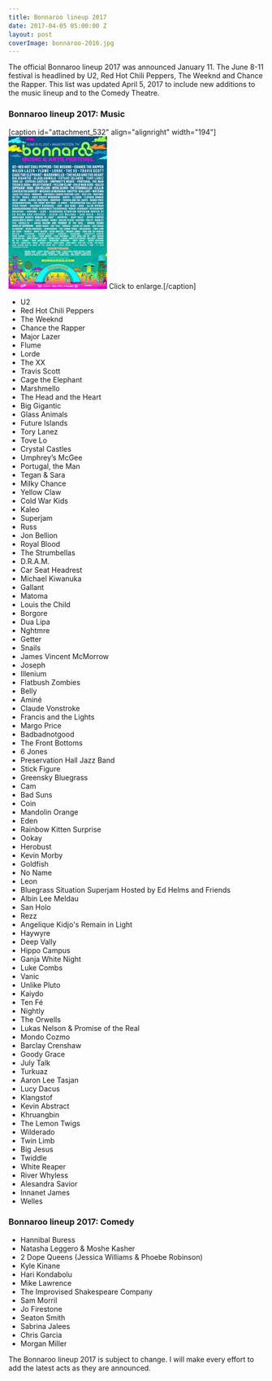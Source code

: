 ```yaml
---
title: Bonnaroo lineup 2017
date: 2017-04-05 05:00:00 Z
layout: post
coverImage: bonnaroo-2016.jpg
---
```


The official Bonnaroo lineup 2017 was announced January 11. The June 8-11 festival is headlined by U2, Red Hot Chili Peppers, The Weeknd and Chance the Rapper. This list was updated April 5, 2017 to include new additions to the music lineup and to the Comedy Theatre.

### Bonnaroo lineup 2017: Music

\[caption id="attachment\_532" align="alignright" width="194"\][![Bonnaroo lineup 2017.](/assets/images/roo-lineup-april-800-194x300.jpg)](https://kenbooth.net/wp-content/uploads/2017/04/roo-lineup-april-800.jpg) Click to enlarge.\[/caption\]

- U2
- Red Hot Chili Peppers
- The Weeknd
- Chance the Rapper
- Major Lazer
- Flume
- Lorde
- The XX
- Travis Scott
- Cage the Elephant
- Marshmello
- The Head and the Heart
- Big Gigantic
- Glass Animals
- Future Islands
- Tory Lanez
- Tove Lo
- Crystal Castles
- Umphrey’s McGee
- Portugal, the Man
- Tegan & Sara
- Milky Chance
- Yellow Claw
- Cold War Kids
- Kaleo
- Superjam
- Russ
- Jon Bellion
- Royal Blood
- The Strumbellas
- D.R.A.M.
- Car Seat Headrest
- Michael Kiwanuka
- Gallant
- Matoma
- Louis the Child
- Borgore
- Dua Lipa
- Nghtmre
- Getter
- Snails
- James Vincent McMorrow
- Joseph
- Illenium
- Flatbush Zombies
- Belly
- Aminé
- Claude Vonstroke
- Francis and the Lights
- Margo Price
- Badbadnotgood
- The Front Bottoms
- 6 Jones
- Preservation Hall Jazz Band
- Stick Figure
- Greensky Bluegrass
- Cam
- Bad Suns
- Coin
- Mandolin Orange
- Eden
- Rainbow Kitten Surprise
- Ookay
- Herobust
- Kevin Morby
- Goldfish
- No Name
- Leon
- Bluegrass Situation Superjam Hosted by Ed Helms and Friends
- Albin Lee Meldau
- San Holo
- Rezz
- Angelique Kidjo's Remain in Light
- Haywyre
- Deep Vally
- Hippo Campus
- Ganja White Night
- Luke Combs
- Vanic
- Unlike Pluto
- Kaiydo
- Ten Fé
- Nightly
- The Orwells
- Lukas Nelson & Promise of the Real
- Mondo Cozmo
- Barclay Crenshaw
- Goody Grace
- July Talk
- Turkuaz
- Aaron Lee Tasjan
- Lucy Dacus
- Klangstof
- Kevin Abstract
- Khruangbin
- The Lemon Twigs
- Wilderado
- Twin Limb
- Big Jesus
- Twiddle
- White Reaper
- River Whyless
- Alesandra Savior
- Innanet James
- Welles

### Bonnaroo lineup 2017: Comedy

- Hannibal Buress
- Natasha Leggero & Moshe Kasher
- 2 Dope Queens (Jessica Williams & Phoebe Robinson)
- Kyle Kinane
- Hari Kondabolu
- Mike Lawrence
- The Improvised Shakespeare Company
- Sam Morril
- Jo Firestone
- Seaton Smith
- Sabrina Jalees
- Chris Garcia
- Morgan Miller

The Bonnaroo lineup 2017 is subject to change. I will make every effort to add the latest acts as they are announced.
